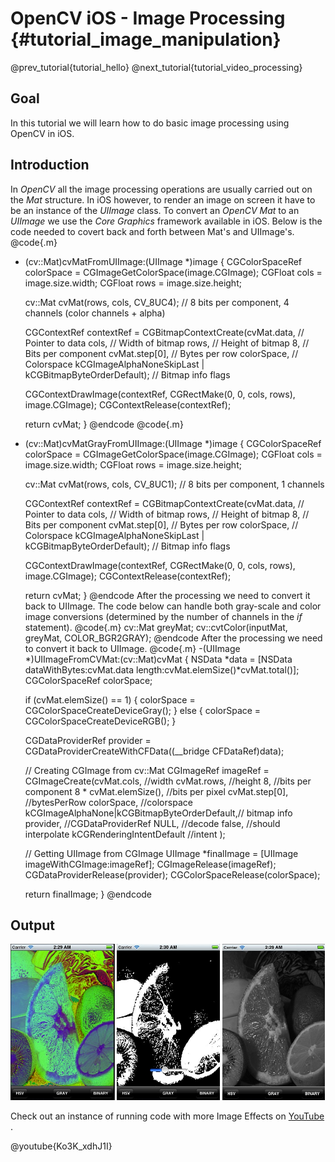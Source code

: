 OpenCV iOS - Image Processing {#tutorial_image_manipulation}
=============================

@prev_tutorial{tutorial_hello}
@next_tutorial{tutorial_video_processing}

Goal
----

In this tutorial we will learn how to do basic image processing using OpenCV in iOS.

Introduction
------------

In *OpenCV* all the image processing operations are usually carried out on the *Mat* structure. In
iOS however, to render an image on screen it have to be an instance of the *UIImage* class. To
convert an *OpenCV Mat* to an *UIImage* we use the *Core Graphics* framework available in iOS. Below
is the code needed to covert back and forth between Mat's and UIImage's.
@code{.m}
- (cv::Mat)cvMatFromUIImage:(UIImage *)image
{
  CGColorSpaceRef colorSpace = CGImageGetColorSpace(image.CGImage);
  CGFloat cols = image.size.width;
  CGFloat rows = image.size.height;

  cv::Mat cvMat(rows, cols, CV_8UC4); // 8 bits per component, 4 channels (color channels + alpha)

  CGContextRef contextRef = CGBitmapContextCreate(cvMat.data,                 // Pointer to  data
                                                 cols,                       // Width of bitmap
                                                 rows,                       // Height of bitmap
                                                 8,                          // Bits per component
                                                 cvMat.step[0],              // Bytes per row
                                                 colorSpace,                 // Colorspace
                                                 kCGImageAlphaNoneSkipLast |
                                                 kCGBitmapByteOrderDefault); // Bitmap info flags

  CGContextDrawImage(contextRef, CGRectMake(0, 0, cols, rows), image.CGImage);
  CGContextRelease(contextRef);

  return cvMat;
}
@endcode
@code{.m}
- (cv::Mat)cvMatGrayFromUIImage:(UIImage *)image
{
  CGColorSpaceRef colorSpace = CGImageGetColorSpace(image.CGImage);
  CGFloat cols = image.size.width;
  CGFloat rows = image.size.height;

  cv::Mat cvMat(rows, cols, CV_8UC1); // 8 bits per component, 1 channels

  CGContextRef contextRef = CGBitmapContextCreate(cvMat.data,                 // Pointer to data
                                                 cols,                       // Width of bitmap
                                                 rows,                       // Height of bitmap
                                                 8,                          // Bits per component
                                                 cvMat.step[0],              // Bytes per row
                                                 colorSpace,                 // Colorspace
                                                 kCGImageAlphaNoneSkipLast |
                                                 kCGBitmapByteOrderDefault); // Bitmap info flags

  CGContextDrawImage(contextRef, CGRectMake(0, 0, cols, rows), image.CGImage);
  CGContextRelease(contextRef);

  return cvMat;
 }
@endcode
After the processing we need to convert it back to UIImage. The code below can handle both
gray-scale and color image conversions (determined by the number of channels in the *if* statement).
@code{.m}
cv::Mat greyMat;
cv::cvtColor(inputMat, greyMat, COLOR_BGR2GRAY);
@endcode
After the processing we need to convert it back to UIImage.
@code{.m}
-(UIImage *)UIImageFromCVMat:(cv::Mat)cvMat
{
  NSData *data = [NSData dataWithBytes:cvMat.data length:cvMat.elemSize()*cvMat.total()];
  CGColorSpaceRef colorSpace;

  if (cvMat.elemSize() == 1) {
      colorSpace = CGColorSpaceCreateDeviceGray();
  } else {
      colorSpace = CGColorSpaceCreateDeviceRGB();
  }

  CGDataProviderRef provider = CGDataProviderCreateWithCFData((__bridge CFDataRef)data);

  // Creating CGImage from cv::Mat
  CGImageRef imageRef = CGImageCreate(cvMat.cols,                                 //width
                                     cvMat.rows,                                 //height
                                     8,                                          //bits per component
                                     8 * cvMat.elemSize(),                       //bits per pixel
                                     cvMat.step[0],                            //bytesPerRow
                                     colorSpace,                                 //colorspace
                                     kCGImageAlphaNone|kCGBitmapByteOrderDefault,// bitmap info
                                     provider,                                   //CGDataProviderRef
                                     NULL,                                       //decode
                                     false,                                      //should interpolate
                                     kCGRenderingIntentDefault                   //intent
                                     );


  // Getting UIImage from CGImage
  UIImage *finalImage = [UIImage imageWithCGImage:imageRef];
  CGImageRelease(imageRef);
  CGDataProviderRelease(provider);
  CGColorSpaceRelease(colorSpace);

  return finalImage;
 }
@endcode

Output
--------

![](images/output.jpg)

Check out an instance of running code with more Image Effects on
[YouTube](http://www.youtube.com/watch?v=Ko3K_xdhJ1I) .

@youtube{Ko3K_xdhJ1I}
